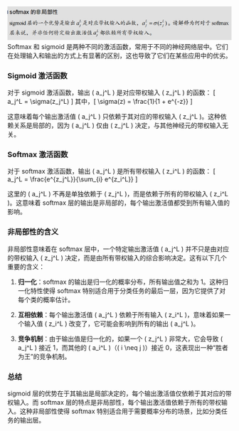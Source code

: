 ![alt text](微信截图_202408121438510.png)
Softmax 和 sigmoid 是两种不同的激活函数，常用于不同的神经网络层中。它们在处理输入和输出的方式上有显著的区别，这也导致了它们在某些应用中的优劣。

### Sigmoid 激活函数

对于 sigmoid 激活函数，输出 \( a_j^L \) 是对应带权输入 \( z_j^L \) 的函数：
\[ a_j^L = \sigma(z_j^L) \]
其中，\[ \sigma(z) = \frac{1}{1 + e^{-z}} \]

这意味着每个输出激活值 \( a_j^L \) 只依赖于其对应的带权输入 \( z_j^L \)。这种依赖关系是局部的，因为 \( a_j^L \) 仅由 \( z_j^L \) 决定，与其他神经元的带权输入无关。

### Softmax 激活函数

对于 softmax 激活函数，输出 \( a_j^L \) 是所有带权输入 \( z_i^L \) 的函数：
\[ a_j^L = \frac{e^{z_j^L}}{\sum_{i} e^{z_i^L}} \]

这里的 \( a_j^L \) 不再是单独依赖于 \( z_j^L \)，而是依赖于所有的带权输入 \( z_i^L \)。这意味着 softmax 层的输出是非局部的，每个输出激活值都受到所有输入值的影响。

### 非局部性的含义

非局部性意味着在 softmax 层中，一个特定输出激活值 \( a_j^L \) 并不只是由对应的带权输入 \( z_j^L \) 决定，而是由所有带权输入的综合影响决定。这有以下几个重要的含义：

1. **归一化**：softmax 的输出是归一化的概率分布，所有输出值之和为 1。这种归一化特性使得 softmax 特别适合用于分类任务的最后一层，因为它提供了对每个类的概率估计。

2. **互相依赖**：每个输出激活值 \( a_j^L \) 依赖于所有输入 \( z_i^L \)，意味着如果一个输入值 \( z_i^L \) 改变了，它可能会影响到所有的输出 \( a_j^L \)。

3. **竞争机制**：由于输出值是归一化的，如果一个 \( z_j^L \) 非常大，它会导致 \( a_j^L \) 接近 1，而其他的 \( a_i^L \)（\( i \neq j \)）接近 0，这表现出一种“胜者为王”的竞争机制。

### 总结

sigmoid 层的优势在于其输出是局部决定的，每个输出激活值仅依赖于其对应的带权输入。而 softmax 层的特点是非局部性，每个输出激活值依赖于所有的带权输入。这种非局部性使得 softmax 特别适合用于需要概率分布的场景，比如分类任务的输出层。
